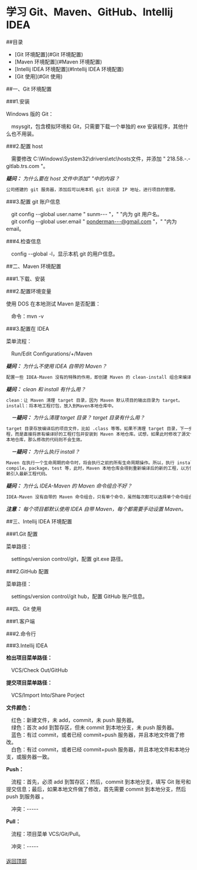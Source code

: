 # 学习 Git、Maven、GitHub、Intellij IDEA
<a id="Top"></a>
##目录
* [Git 环境配置](#Git 环境配置)
* [Maven 环境配置](#Maven 环境配置)
* [Intellij IDEA 环境配置](#Intellij IDEA 环境配置)
* [Git 使用](#Git 使用)

##一、<a id="Git 环境配置">Git 环境配置</a>

###1.安装  

Windows 版的 Git： 

　msysgit，包含模拟环境和 Git，只需要下载一个单独的 exe 安装程序，其他什么也不用装。 

###2.配置 host  

　需要修改 C:\Windows\System32\drivers\etc\hosts文件，并添加 " 218.58.-.- gitlab.trs.com "。 

***疑问：*** *为什么要在 host 文件中添加" "中的内容？*  
```bash
公司搭建的 git 服务器，添加后可以用本机 git 访问该 IP 地址，进行项目的管理。  
```
###3.配置 git 账户信息  

　git config --global user.name " sunm--- "，" "内为 git 用户名。  
　git config --global user.email " ponderman---@gmail.com "，" "内为 email。

###4.检查信息 

　config --global -l，显示本机 git 的用户信息。  


##二、<a id="Maven 环境配置">Maven 环境配置</a>

###1.下载、安装  

###2.配置环境变量  

使用 DOS 在本地测试 Maven 是否配置：  

　命令：mvn -v   

###3.配置在 IDEA  

菜单流程：  

　Run/Edit Configurations/+/Maven  

***疑问：*** *为什么不使用 IDEA 自带的 Maven？*
```bash
配置一些 IDEA-Maven 没有的特殊的作用，即创建 Maven 的 clean-install 组合来编译打包项目代码。
```
***疑问：*** *clean 和 install 有什么用？*
```bash
clean：让 Maven 清理 target 目录，因为 Maven 默认项目的输出目录为 target。
install：将本地工程打包，放入到Maven本地仓库中。
```
　***－疑问：*** *为什么清理 target 目录？ target 目录有什么用？*
```bash  
target 目录存放编译后的项目文件，比如 .class 等等。如果不清理 target 目录，下一步使用 install 时，不会重新编译整个工
程，而是直接将原有编译好的工程打包并安装到 Maven 本地仓库。试想，如果此时修改了源文件，但并未编译就被打包安装到 Maven 
本地仓库，那么修改的代码则不会生效。
```
　***－疑问：*** *为什么执行 install？*
```bash
Maven 在执行一个生命周期的命令时，将会执行之前的所有生命周期操作。所以，执行 install，会执行前面一系列的动作，包括 
compile，package，test 等，此时，Maven 本地仓库会得到重新编译后的新的工程，以方便其他 Moudle 通过 pom.xml 配置的依
赖引入最新工程代码。
```
***疑问：*** *为什么 IDEA-Maven 的 Maven 命令组合不好？*
```bash
IDEA-Maven 没有自带的 Maven 命令组合，只有单个命令，虽然每次都可以选择单个命令组合使用，但是使用起来不方便。
```

***注意：*** *每个项目都默认使用 IDEA 自带 Maven，每个都需要手动设置 Maven。*    


##三、<a id="Intellij IDEA 环境配置">Intellij IDEA 环境配置</a>

###1.Git 配置  

菜单路径：  

　settings/version control/git，配置 git.exe 路径。  
 
###2.GitHub 配置  

菜单路径：

　settings/version control/git hub，配置 GitHub 账户信息。  
 
##四、<a id="Git 使用">Git 使用</a> 

###1.客户端  

###2.命令行  

###3.Intellij IDEA  

**检出项目菜单路径：**  

　VCS/Check Out/GitHub  

**提交项目菜单路径：**  

　VCS/Import Into/Share Porject  

**文件颜色：**  

　红色：新建文件，未 add，commit，未 push 服务器。  
　绿色：首次 add 到暂存区，但未 commit 到本地分支，未 push 服务器。  
　蓝色：有过 commit，或者已经 commit+push 服务器，并且本地文件做了修改。  
　白色：有过 commit，或者已经 commit+push 服务器，并且本地文件和本地分支，或服务器一致。

**Push：**  

　流程：首先，必须 add 到暂存区；然后，commit 到本地分支，填写 Git 账号和提交信息；最后，如果本地文件做了修改，首先需要 commit 到本地分支，然后 push 到服务器 。  

　冲突：-----  

**Pull：**  

　流程：项目菜单 VCS/Git/Pull。  

　冲突：-----  
　　　　　　　　　　　　　　　　　　　　　　　　　　　　　　　　　　　　　　　　　　　　　　[返回顶部](#Top)
